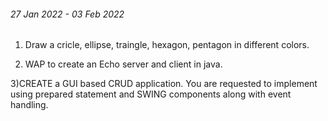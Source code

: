 ###### _27 Jan 2022 - 03 Feb 2022_



1) Draw a cricle, ellipse, traingle, hexagon, pentagon in different colors.



2) WAP to create an Echo server and client in java.



3)CREATE a GUI based CRUD application. You are requested to implement using prepared statement and SWING components along with event handling.
